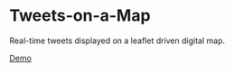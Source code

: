 # Tweets-on-a-Map
Real-time tweets displayed on a leaflet driven digital map.

<a href="https://fitzpk.github.io/Tweets-on-a-Map/">Demo</a>
